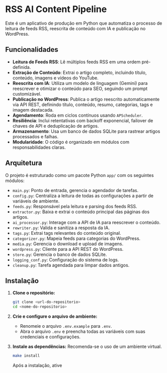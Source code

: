 # RSS AI Content Pipeline

Este é um aplicativo de produção em Python que automatiza o processo de leitura de feeds RSS, reescrita de conteúdo com IA e publicação no WordPress.

## Funcionalidades

- **Leitura de Feeds RSS**: Lê múltiplos feeds RSS em uma ordem pré-definida.
- **Extração de Conteúdo**: Extrai o artigo completo, incluindo título, conteúdo, imagens e vídeos do YouTube.
- **Reescrita com IA**: Utiliza um modelo de linguagem (Gemini) para reescrever e otimizar o conteúdo para SEO, seguindo um prompt customizável.
- **Publicação no WordPress**: Publica o artigo reescrito automaticamente via API REST, definindo título, conteúdo, resumo, categorias, tags e imagem destacada.
- **Agendamento**: Roda em ciclos contínuos usando `APScheduler`.
- **Resiliência**: Inclui retentativas com backoff exponencial, failover de chaves de API e deduplicação de artigos.
- **Armazenamento**: Usa um banco de dados SQLite para rastrear artigos processados e falhas.
- **Modularidade**: O código é organizado em módulos com responsabilidades claras.

## Arquitetura

O projeto é estruturado como um pacote Python `app/` com os seguintes módulos:

- `main.py`: Ponto de entrada, gerencia o agendador de tarefas.
- `config.py`: Centraliza a leitura de todas as configurações a partir de variáveis de ambiente.
- `feeds.py`: Responsável pela leitura e parsing dos feeds RSS.
- `extractor.py`: Baixa e extrai o conteúdo principal das páginas dos artigos.
- `ai_processor.py`: Interage com a API de IA para reescrever o conteúdo.
- `rewriter.py`: Valida e sanitiza a resposta da IA.
- `tags.py`: Extrai tags relevantes do conteúdo original.
- `categorizer.py`: Mapeia feeds para categorias do WordPress.
- `media.py`: Gerencia o download e upload de imagens.
- `wordpress.py`: Cliente para a API REST do WordPress.
- `store.py`: Gerencia o banco de dados SQLite.
- `logging_conf.py`: Configuração do sistema de logs.
- `cleanup.py`: Tarefa agendada para limpar dados antigos.

## Instalação

1.  **Clone o repositório:**
    ```bash
    git clone <url-do-repositorio>
    cd <nome-do-repositorio>
    ```

2.  **Crie e configure o arquivo de ambiente:**
    - Renomeie o arquivo `.env.example` para `.env`.
    - Abra o arquivo `.env` e preencha todas as variáveis com suas credenciais e configurações.

3.  **Instale as dependências:**
    Recomenda-se o uso de um ambiente virtual.
    ```bash
    make install
    ```
    Após a instalação, ative